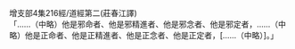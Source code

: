 增支部4集216經/道經第二(莊春江譯)  
「……（中略）他是邪命者、他是邪精進者、他是邪念者、他是邪定者，……（中略）他是正命者、他是正精進者、他是正念者、他是正定者，[……（中略）]。」  
  
  
